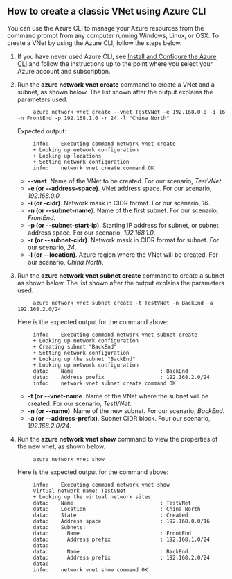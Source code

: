 ## How to create a classic VNet using Azure CLI
You can use the Azure CLI to manage your Azure resources from the command prompt from any computer running Windows, Linux, or OSX. To create a VNet by using the Azure CLI, follow the steps below.

1. If you have never used Azure CLI, see [Install and Configure the Azure CLI](../articles/cli-install-nodejs.md) and follow the instructions up to the point where you select your Azure account and subscription.
2. Run the **azure network vnet create** command to create a VNet and a subnet, as shown below. The list shown after the output explains the parameters used.

            azure network vnet create --vnet TestVNet -e 192.168.0.0 -i 16 -n FrontEnd -p 192.168.1.0 -r 24 -l "China North"

    Expected output:

            info:    Executing command network vnet create
            + Looking up network configuration
            + Looking up locations
            + Setting network configuration
            info:    network vnet create command OK

    * **--vnet**. Name of the VNet to be created. For our scenario, *TestVNet*
    * **-e (or --address-space)**. VNet address space. For our scenario, *192.168.0.0*
    * **-i (or -cidr)**. Network mask in CIDR format. For our scenario, *16*.
    * **-n (or --subnet-name**). Name of the first subnet. For our scenario, *FrontEnd*.
    * **-p (or --subnet-start-ip)**. Starting IP address for subnet, or subnet address space. For our scenario, *192.168.1.0*.
    * **-r (or --subnet-cidr)**. Network mask in CIDR format for subnet. For our scenario, *24*.
    * **-l (or --location)**. Azure region where the VNet will be created. For our scenario, *China North*.
3. Run the **azure network vnet subnet create** command to create a subnet as shown below. The list shown after the output explains the parameters used.

            azure network vnet subnet create -t TestVNet -n BackEnd -a 192.168.2.0/24

    Here is the expected output for the command above:

            info:    Executing command network vnet subnet create
            + Looking up network configuration
            + Creating subnet "BackEnd"
            + Setting network configuration
            + Looking up the subnet "BackEnd"
            + Looking up network configuration
            data:    Name                            : BackEnd
            data:    Address prefix                  : 192.168.2.0/24
            info:    network vnet subnet create command OK

    * **-t (or --vnet-name**. Name of the VNet where the subnet will be created. For our scenario, *TestVNet*.
    * **-n (or --name)**. Name of the new subnet. For our scenario, *BackEnd*.
    * **-a (or --address-prefix)**. Subnet CIDR block. Four our scenario, *192.168.2.0/24*.
4. Run the **azure network vnet show** command to view the properties of the new vnet, as shown below.

            azure network vnet show

    Here is the expected output for the command above:

            info:    Executing command network vnet show
            Virtual network name: TestVNet
            + Looking up the virtual network sites
            data:    Name                            : TestVNet
            data:    Location                        : China North
            data:    State                           : Created
            data:    Address space                   : 192.168.0.0/16
            data:    Subnets:
            data:      Name                          : FrontEnd
            data:      Address prefix                : 192.168.1.0/24
            data:
            data:      Name                          : BackEnd
            data:      Address prefix                : 192.168.2.0/24
            data:
            info:    network vnet show command OK
